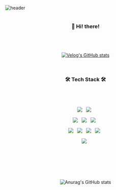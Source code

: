 ![header](https://capsule-render.vercel.app/api?text=haeburney&animation=fadeIn&height=200&color=7092be&fontSize=50)
<br><br><h3 align="center"><b>👋 Hi! there!</b></h3>
<br/>
  
#

<div align="center">

[![Velog's GitHub stats](https://velog-readme-stats.vercel.app/api?name=dovnaldisn)](https://github.com/dovnaldisn/velog-readme-stats)<br><br><br>
</div>

<h3 align="center"><b>🛠 Tech Stack 🛠</b></h3>

#

<br>
<p align="center"> 
  <img src="https://img.shields.io/badge/HTML5-E34F26?style=flat-square&logo=HTML5&logoColor=white"/></a> &nbsp;
  <img src="https://img.shields.io/badge/CSS3-1572B6?style=flat-square&logo=CSS3&logoColor=white"/></a> &nbsp;  
  <br>
</p>

<p align="center"> 
  <img src="https://img.shields.io/badge/C-004482?style=flat-square&logo=C&logoColor=white"/></a> &nbsp;
  <img src="https://img.shields.io/badge/Java-007376?style=flat-square&logo=Java&logoColor=white"/></a> &nbsp;
  <img src="https://img.shields.io/badge/Spring Boot-6DB33F?style=flat-square&logo=SpringBoot&logoColor=white"/></a> &nbsp;
  <br>
</p>

<p align="center"> 
  <img src="https://img.shields.io/badge/JavaScript-F7DF1E?style=flat-square&logo=JavaScript&logoColor=white"/></a> &nbsp;
  <img src="https://img.shields.io/badge/React-61DAFB?style=flat-square&logo=React&logoColor=white"/></a> &nbsp;
  <img src="https://img.shields.io/badge/Jquery-0769AD?style=flat-square&logo=Jquery&logoColor=white"/></a> &nbsp;
  <img src="https://img.shields.io/badge/Vue.js-4FC08D?style=flat-square&logo=Vue.js&logoColor=white"/></a> &nbsp;
  <br>
</p>

<p align="center"> 
  <img src="https://img.shields.io/badge/Oracle-F80000?style=flat-square&logo=Oracle&logoColor=white"/></a> &nbsp;
</p> <br><br>



<br><br><p align="center">
![Anurag's GitHub stats](https://github-readme-stats.vercel.app/api?username=haeburney&show_icons=true&theme=nord)
<!-- ![Top Langs](https://github-readme-stats.vercel.app/api/top-langs/?username=haeburney&layout=compact&theme=nord) !--> </p> <br><br><br>



<!--
**haeburney/haeburney** is a ✨ _special_ ✨ repository because its `README.md` (this file) appears on your GitHub profile.

Here are some ideas to get you started:

- 🔭 I’m currently working on ....
- 🌱 I’m currently learning ...
- 👯 I’m looking to collaborate on ...
- 🤔 I’m looking for help with ...
- 💬 Ask me about ...
- 📫 How to reach me: ...
- 😄 Pronouns: ...
- ⚡ Fun fact: ...
-->
